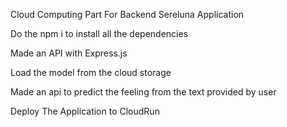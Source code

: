 Cloud Computing Part For Backend Sereluna Application

Do the npm i to install all the dependencies


Made an API with Express.js

Load the model from the cloud storage

Made an api to predict the feeling from the text provided by user

Deploy The Application to CloudRun






